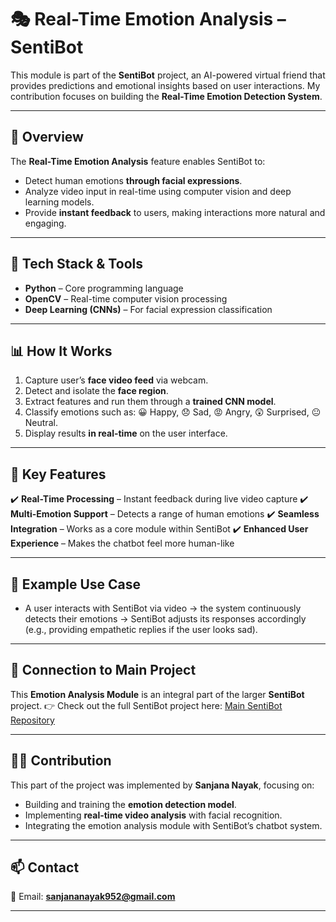 

# 🎭 Real-Time Emotion Analysis – SentiBot

This module is part of the **SentiBot** project, an AI-powered virtual friend that provides predictions and emotional insights based on user interactions. My contribution focuses on building the **Real-Time Emotion Detection System**.

---

## 🚀 Overview

The **Real-Time Emotion Analysis** feature enables SentiBot to:

* Detect human emotions **through facial expressions**.
* Analyze video input in real-time using computer vision and deep learning models.
* Provide **instant feedback** to users, making interactions more natural and engaging.

---

## 🔧 Tech Stack & Tools

* **Python** – Core programming language
* **OpenCV** – Real-time computer vision processing
* **Deep Learning (CNNs)** – For facial expression classification


---

## 📊 How It Works

1. Capture user’s **face video feed** via webcam.
2. Detect and isolate the **face region**.
3. Extract features and run them through a **trained CNN model**.
4. Classify emotions such as: 😀 Happy, 😞 Sad, 😡 Angry, 😲 Surprised, 😐 Neutral.
5. Display results **in real-time** on the user interface.

---

## 🌟 Key Features

✔️ **Real-Time Processing** – Instant feedback during live video capture
✔️ **Multi-Emotion Support** – Detects a range of human emotions
✔️ **Seamless Integration** – Works as a core module within SentiBot
✔️ **Enhanced User Experience** – Makes the chatbot feel more human-like

---

## 📌 Example Use Case

* A user interacts with SentiBot via video → the system continuously detects their emotions → SentiBot adjusts its responses accordingly (e.g., providing empathetic replies if the user looks sad).

---

## 🔗 Connection to Main Project

This **Emotion Analysis Module** is an integral part of the larger **SentiBot** project.
👉 Check out the full SentiBot project here: [Main SentiBot Repository](https://github.com/sanjananayak952/Aditya-0009)

---

## 👩‍💻 Contribution

This part of the project was implemented by **Sanjana Nayak**, focusing on:

* Building and training the **emotion detection model**.
* Implementing **real-time video analysis** with facial recognition.
* Integrating the emotion analysis module with SentiBot’s chatbot system.

---

## 📫 Contact

💌 Email: **[sanjananayak952@gmail.com](mailto:sanjananayak952@gmail.com)**



---
